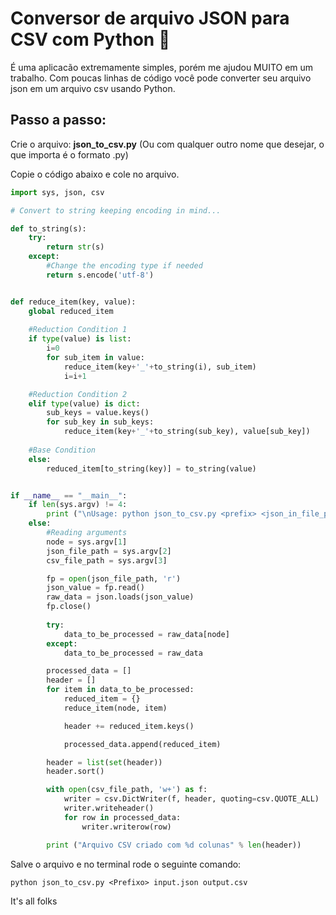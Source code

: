 # Conversor de arquivo JSON para CSV com Python 🐍

É uma aplicacão extremamente simples, porém me ajudou MUITO em um trabalho.
Com poucas linhas de código você pode converter seu arquivo json em um arquivo csv usando Python.

## Passo a passo:

Crie o arquivo: **json_to_csv.py** (Ou com qualquer outro nome que desejar, o que importa é o formato .py)

Copie o código abaixo e cole no arquivo.
```python
import sys, json, csv

# Convert to string keeping encoding in mind...

def to_string(s):
    try:
        return str(s)
    except:
        #Change the encoding type if needed
        return s.encode('utf-8')


def reduce_item(key, value):
    global reduced_item
    
    #Reduction Condition 1
    if type(value) is list:
        i=0
        for sub_item in value:
            reduce_item(key+'_'+to_string(i), sub_item)
            i=i+1

    #Reduction Condition 2
    elif type(value) is dict:
        sub_keys = value.keys()
        for sub_key in sub_keys:
            reduce_item(key+'_'+to_string(sub_key), value[sub_key])
    
    #Base Condition
    else:
        reduced_item[to_string(key)] = to_string(value)


if __name__ == "__main__":
    if len(sys.argv) != 4:
        print ("\nUsage: python json_to_csv.py <prefix> <json_in_file_path> <csv_out_file_path>\n")
    else:
        #Reading arguments
        node = sys.argv[1]
        json_file_path = sys.argv[2]
        csv_file_path = sys.argv[3]

        fp = open(json_file_path, 'r')
        json_value = fp.read()
        raw_data = json.loads(json_value)
        fp.close()
        
        try:
            data_to_be_processed = raw_data[node]
        except:
            data_to_be_processed = raw_data

        processed_data = []
        header = []
        for item in data_to_be_processed:
            reduced_item = {}
            reduce_item(node, item)

            header += reduced_item.keys()

            processed_data.append(reduced_item)

        header = list(set(header))
        header.sort()

        with open(csv_file_path, 'w+') as f:
            writer = csv.DictWriter(f, header, quoting=csv.QUOTE_ALL)
            writer.writeheader()
            for row in processed_data:
                writer.writerow(row)

        print ("Arquivo CSV criado com %d colunas" % len(header))
```

Salve o arquivo e no terminal rode o seguinte comando:
```
python json_to_csv.py <Prefixo> input.json output.csv
```

It's all folks
